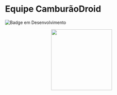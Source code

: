 # Equipe CamburãoDroid
![Badge em Desenvolvimento](http://img.shields.io/static/v1?label=STATUS&message=EM%20DESENVOLVIMENTO&color=GREEN&style=for-the-badge)

<div align="center">
<img width="200" src="https://i.imgur.com/VD4oaip.png"/>

</div>
